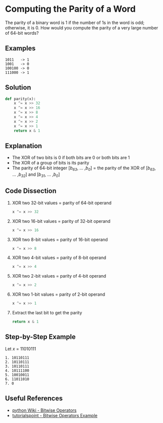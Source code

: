 # Computing the Parity of a Word
The parity of a binary word is 1 if the number of 1s in the word is odd; otherwise, it is 0. How would you compute the parity of a very large number of 64-bit words?  
  
## Examples
```
1011   -> 1
1001   -> 0
100100 -> 0
111000 -> 1
```
  
## Solution
```python
def parity(x):
    x ^= x >> 32
    x ^= x >> 16
    x ^= x >> 8
    x ^= x >> 4
    x ^= x >> 2
    x ^= x >> 1
    return x & 1
```
  
## Explanation
* The XOR of two bits is 0 if both bits are 0 or both bits are 1  
* The XOR of a group of bits is its parity  
* The parity of 64-bit integer [_b<sub>63</sub>_, ... ,_b<sub>0</sub>_] = the parity of the XOR of [_b<sub>63</sub>_, ... ,_b<sub>32</sub>_] and [_b<sub>31</sub>_, ... ,_b<sub>0</sub>_]  
  
## Code Dissection
1. XOR two 32-bit values = parity of 64-bit operand  
    ```python
    x ^= x >> 32
    ```
2. XOR two 16-bit values = parity of 32-bit operand  
    ```python
    x ^= x >> 16
    ```
3. XOR two 8-bit values = parity of 16-bit operand  
    ```python
    x ^= x >> 8
    ```
4. XOR two 4-bit values = parity of 8-bit operand  
    ```python
    x ^= x >> 4
    ```
5. XOR two 2-bit values = parity of 4-bit operand  
    ```python
    x ^= x >> 2
    ```
6. XOR two 1-bit values = parity of 2-bit operand  
    ```python
    x ^= x >> 1
    ```
7. Extract the last bit to get the parity  
    ```python
    return x & 1
    ```
  
## Step-by-Step Example
Let _x_ = 11010111  
```
1. 10110111
2. 10110111
3. 10110111
4. 10111100
5. 10010011
6. 11011010
7. 0
```
  
## Useful References
* [python Wiki - Bitwise Operators](https://wiki.python.org/moin/BitwiseOperators)  
* [tutorialspoint - Bitwise Operators Example](https://www.tutorialspoint.com/python/bitwise_operators_example.htm)